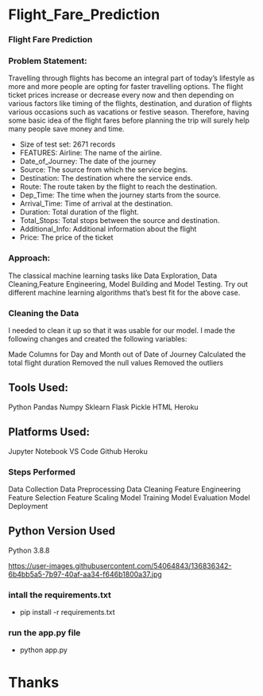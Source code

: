 # Flight_Fare_Prediction
### Flight Fare Prediction
### Problem Statement:
Travelling through flights has become an integral part of today’s lifestyle as more and more people are opting for faster travelling options. The flight ticket prices increase or decrease every now and then depending on various factors like timing of the flights, destination, and duration of flights various occasions such as vacations or festive season. Therefore, having some basic idea of the flight fares before planning the trip will surely help many people save money and time.
- Size of test set: 2671 records
- FEATURES: Airline: The name of the airline.
- Date_of_Journey: The date of the journey
- Source: The source from which the service begins.
- Destination: The destination where the service ends.
- Route: The route taken by the flight to reach the destination.
- Dep_Time: The time when the journey starts from the source.
- Arrival_Time: Time of arrival at the destination.
- Duration: Total duration of the flight.
- Total_Stops: Total stops between the source and destination.
- Additional_Info: Additional information about the flight
- Price: The price of the ticket

### Approach: 
The classical machine learning tasks like Data Exploration, Data Cleaning,Feature Engineering, Model Building and Model Testing. Try out different machine learning algorithms that’s best fit for the above case.

### Cleaning the Data
I needed to clean it up so that it was usable for our model. I made the following changes and created the following variables:

Made Columns for Day and Month out of Date of Journey
Calculated the total flight duration
Removed the null values
Removed the outliers

## Tools Used:
Python
Pandas
Numpy
Sklearn
Flask
Pickle
HTML
Heroku
## Platforms Used:
Jupyter Notebook
VS Code
Github
Heroku

### Steps Performed

Data Collection
Data Preprocessing
Data Cleaning
Feature Engineering
Feature Selection
Feature Scaling
Model Training
Model Evaluation
Model Deployment

## Python Version Used

Python 3.8.8

https://user-images.githubusercontent.com/54064843/136836342-6b4bb5a5-7b97-40af-aa34-f646b1800a37.jpg

### intall the requirements.txt
- pip install -r requirements.txt

### run the app.py file
- python app.py


# Thanks 
